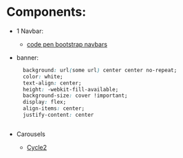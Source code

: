 #  Components:
* 1 Navbar:
  * [code pen bootstrap navbars](https://codepen.io/bootstrapped/pen/KwYGwq)

* banner:
  ```css
    background: url(some url) center center no-repeat;
    color: white;
    text-align: center;
    height: -webkit-fill-available;
    background-size: cover !important;
    display: flex;
    align-items: center;
    justify-content: center
  ```

    ``` I always use this code for banners ever since a friend/senior dev showed it to me
    ```

* Carousels
  *  [Cycle2](http://jquery.malsup.com/cycle2/) <br>
    ```I dont know jquery (It's on the long list of things to learn) but it's very easy to use and understand 
    ```
